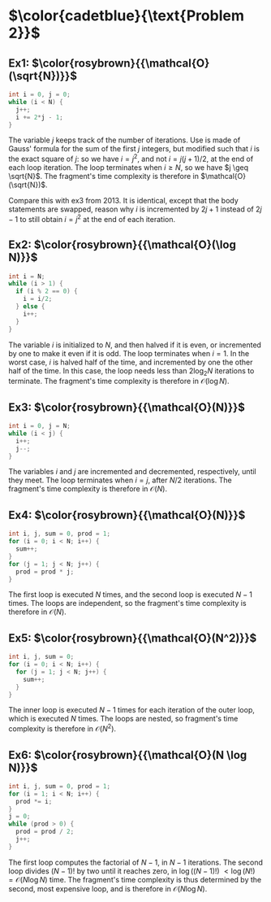 # $\color{cadetblue}{\text{Problem 2}}$

## Ex1: $\color{rosybrown}{{\mathcal{O}(\sqrt{N})}}$

```c
int i = 0, j = 0;
while (i < N) {
  j++;
  i += 2*j - 1;
}
```

The variable $j$ keeps track of the number of iterations. Use is made of Gauss' formula for the sum of the first $j$ integers, but modified such that $i$ is the exact square of $j$: so we have $i = j^2$, and not $i = j(j+1)/2$, at the end of each loop iteration. The loop terminates when $i \geq N$, so we have $j \geq \sqrt{N}$. The fragment's time complexity is therefore in $\mathcal{O}(\sqrt{N})$.  

Compare this with ex3 from 2013. It is identical, except that the body statements are swapped, reason why $i$ is incremented by $2j + 1$ instead of $2j - 1$ to still obtain $i = j^2$ at the end of each iteration.  

## Ex2: $\color{rosybrown}{{\mathcal{O}(\log N)}}$

```c
int i = N;
while (i > 1) {
  if (i % 2 == 0) {
    i = i/2;
  } else {
    i++;
  }
}
```

The variable $i$ is initialized to $N$, and then halved if it is even, or incremented by one to make it even if it is odd. The loop terminates when $i = 1$. In the worst case, $i$ is halved half of the time, and incremented by one the other half of the time. In this case, the loop needs less than $2\log_2 N$ iterations to terminate. The fragment's time complexity is therefore in $\mathcal{O}(\log N)$.

## Ex3: $\color{rosybrown}{{\mathcal{O}(N)}}$

```c
int i = 0, j = N;
while (i < j) {
  i++;
  j--;
}
```

The variables $i$ and $j$ are incremented and decremented, respectively, until they meet. The loop terminates when $i = j$, after $N/2$ iterations. The fragment's time complexity is therefore in $\mathcal{O}(N)$.

## Ex4: $\color{rosybrown}{{\mathcal{O}(N)}}$

```c
int i, j, sum = 0, prod = 1;
for (i = 0; i < N; i++) {
  sum++;
}
for (j = 1; j < N; j++) {
  prod = prod * j;
}
```

The first loop is executed $N$ times, and the second loop is executed $N-1$ times. The loops are independent, so the fragment's time complexity is therefore in $\mathcal{O}(N)$.

## Ex5: $\color{rosybrown}{{\mathcal{O}(N^2)}}$

```c
int i, j, sum = 0;
for (i = 0; i < N; i++) {
  for (j = 1; j < N; j++) {
    sum++;
  }
}
```

The inner loop is executed $N-1$ times for each iteration of the outer loop, which is executed $N$ times. The loops are nested, so fragment's time complexity is therefore in $\mathcal{O}(N^2)$.

## Ex6: $\color{rosybrown}{{\mathcal{O}(N \log N)}}$

```c
int i, j, sum = 0, prod = 1;
for (i = 1; i < N; i++) {
  prod *= i;
}
j = 0;
while (prod > 0) {
  prod = prod / 2;
  j++;
}
```

The first loop computes the factorial of $N - 1$, in $N - 1$ iterations. The second loop divides $(N-1)!$ by two until it reaches zero, in $\log \left((N-1)!\right)$ $< \log (N!) = \mathcal{O}(N \log N)$ time. The fragment's time complexity is thus determined by the second, most expensive loop, and is therefore in $\mathcal{O}(N \log N)$.
